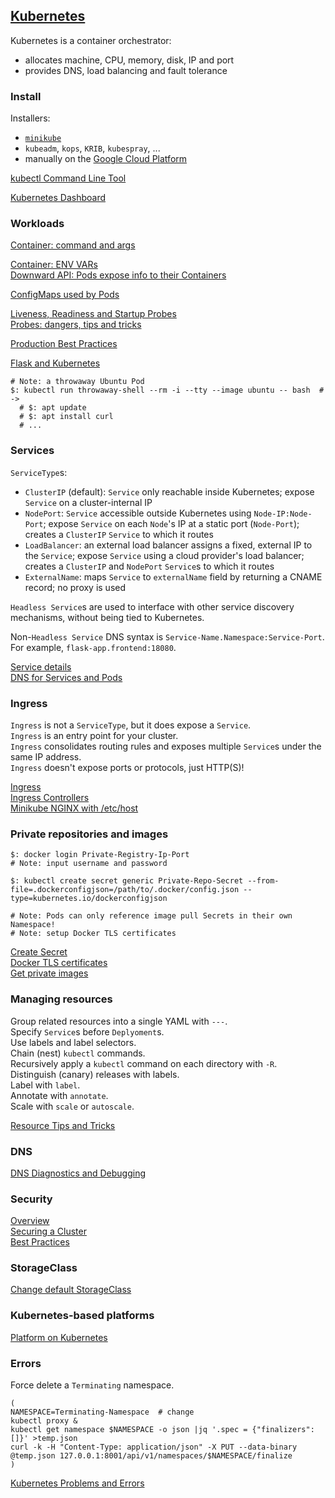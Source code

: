 ## [Kubernetes](https://kubernetes.io/)

Kubernetes is a container orchestrator:
* allocates machine, CPU, memory, disk, IP and port
* provides DNS, load balancing and fault tolerance

### Install

Installers:
* [`minikube`](Minikube)
* `kubeadm`, `kops`, `KRIB`, `kubespray`, ...  
* manually on the [Google Cloud Platform](Other/LearnKubernetesTheHardWay)

[kubectl Command Line Tool](kubectl)  

[Kubernetes Dashboard](Dashboard)  

### Workloads

[Container: command and args](Docs/Tasks/InjectDataIntoApps/CommandArgumentContainer)  

[Container: ENV VARs](Docs/Tasks/InjectDataIntoApps/EnvironmentVariablesContainer)  
[Downward API: Pods expose info to their Containers](Docs/Tasks/InjectDataIntoApps/PodInfoThroughEnvVar)  

[ConfigMaps used by Pods](Docs/Tasks/ConfigurePodsContainers/ConfigurePodToUseConfigMap)  

[Liveness, Readiness and Startup Probes](Docs/Tasks/ConfigurePodsContainers/LiveReadyStartProbes)  
[Probes: dangers, tips and tricks](Other/LivenessProbeDanger)  

[Production Best Practices](Other/ProductionBestPractices)  

[Flask and Kubernetes](Other/RunningFlaskOnKubernetes)  

```
# Note: a throwaway Ubuntu Pod
$: kubectl run throwaway-shell --rm -i --tty --image ubuntu -- bash  # ->
  # $: apt update
  # $: apt install curl
  # ...
```

### Services

`ServiceType`s:
* `ClusterIP` (default): `Service` only reachable inside Kubernetes; expose `Service` on a cluster-internal IP
* `NodePort`: `Service` accessible outside Kubernetes using `Node-IP:Node-Port`; expose `Service` on each `Node`'s IP at a static port (`Node-Port`); creates a `ClusterIP` `Service` to which it routes
* `LoadBalancer`: an external load balancer assigns a fixed, external IP to the `Service`; expose `Service` using a cloud provider's load balancer; creates a `ClusterIP` and `NodePort` `Service`s to which it routes
* `ExternalName`: maps `Service` to `externalName` field by returning a CNAME record; no proxy is used

`Headless Service`s are used to interface with other service discovery mechanisms, without being tied to Kubernetes.  

Non-`Headless Service` DNS syntax is `Service-Name.Namespace:Service-Port`. For example, `flask-app.frontend:18080`.  

[Service details](Docs/Concepts/ServicesLoadBalancingNetworking/Service)  
[DNS for Services and Pods](Docs/Concepts/ServicesLoadBalancingNetworking/DNSForServicesPods)

### Ingress

`Ingress` is not a `ServiceType`, but it does expose a `Service`.  
`Ingress` is an entry point for your cluster.  
`Ingress` consolidates routing rules and exposes multiple `Service`s under the same IP address.  
`Ingress` doesn't expose ports or protocols, just HTTP(S)!  

[Ingress](Docs/Concepts/ServicesLoadBalancingNetworking/Ingress)  
[Ingress Controllers](Docs/Concepts/ServicesLoadBalancingNetworking/IngressController)  
[Minikube NGINX with /etc/host](Docs/Tasks/AccessAppsInCluster/SetupIngressOnMinikube)  

### Private repositories and images

```
$: docker login Private-Registry-Ip-Port
# Note: input username and password

$: kubectl create secret generic Private-Repo-Secret --from-file=.dockerconfigjson=/path/to/.docker/config.json --type=kubernetes.io/dockerconfigjson

# Note: Pods can only reference image pull Secrets in their own Namespace!
# Note: setup Docker TLS certificates
```

[Create Secret](Docs/Tasks/ConfigurePodsContainers/PullImageFromPrivateRegistry)  
[Docker TLS certificates](../Docker)  
[Get private images](Research/DeploymentPodPrivate)

### Managing resources

Group related resources into a single YAML with `---`.  
Specify `Service`s before `Deplyoment`s.  
Use labels and label selectors.  
Chain (nest) `kubectl` commands.  
Recursively apply a `kubectl` command on each directory with `-R`.  
Distinguish (canary) releases with labels.  
Label with `label`.  
Annotate with `annotate`.  
Scale with `scale` or `autoscale`.  

[Resource Tips and Tricks](Docs/Concepts/ClusterAdministration/ManagingResources)

### DNS

[DNS Diagnostics and Debugging](Docs/Tasks/AdministerCluster/DebuggingDNSResolution)  

### Security

[Overview](Docs/Concepts/Security/Overview)  
[Securing a Cluster](Docs/Tasks/AdministerCluster/SecuringCluster)  
[Best Practices](Other/KubernetesSecurityBestPractices)  

### StorageClass

[Change default StorageClass](Docs/Tasks/AdministerCluster/ChangeDefaultStorageClass)  

### Kubernetes-based platforms

[Platform on Kubernetes](Other/KubernetesBasedPlatform)  

### Errors

Force delete a `Terminating` namespace.  
```
(
NAMESPACE=Terminating-Namespace  # change
kubectl proxy &
kubectl get namespace $NAMESPACE -o json |jq '.spec = {"finalizers":[]}' >temp.json
curl -k -H "Content-Type: application/json" -X PUT --data-binary @temp.json 127.0.0.1:8001/api/v1/namespaces/$NAMESPACE/finalize
)
```

[Kubernetes Problems and Errors](Other/ShootYourselfInTheFoot)  
